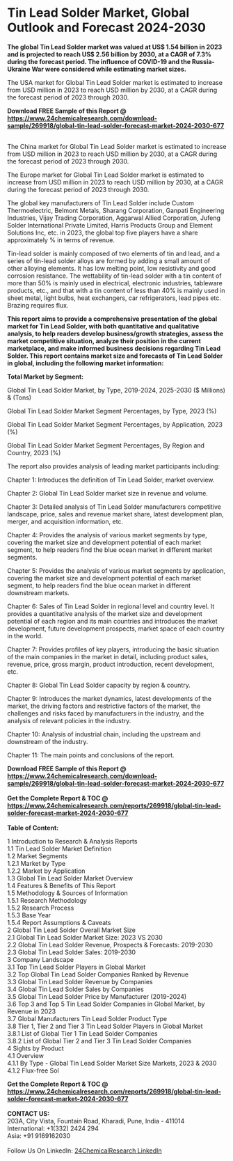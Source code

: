 <h1>Tin Lead Solder Market, Global Outlook and Forecast 2024-2030</h1><p><strong>The global Tin Lead Solder market was valued at US$ 1.54 billion in 2023 and is projected to reach US$ 2.56 billion by 2030, at a CAGR of 7.3% during the forecast period. The influence of COVID-19 and the Russia-Ukraine War were considered while estimating market sizes.</strong></p><p>
</p><p>The USA market for Global Tin Lead Solder market is estimated to increase from USD million in 2023 to reach USD million by 2030, at a CAGR during the forecast period of 2023 through 2030.</p><div><b>Download FREE Sample of this Report @ 
            <a href="https://www.24chemicalresearch.com/download-sample/269918/global-tin-lead-solder-forecast-market-2024-2030-677">
            https://www.24chemicalresearch.com/download-sample/269918/global-tin-lead-solder-forecast-market-2024-2030-677</a></b></div><br><p>
</p><p>The China market for Global Tin Lead Solder market is estimated to increase from USD million in 2023 to reach USD million by 2030, at a CAGR during the forecast period of 2023 through 2030.</p><p>
</p><p>The Europe market for Global Tin Lead Solder market is estimated to increase from USD million in 2023 to reach USD million by 2030, at a CAGR during the forecast period of 2023 through 2030.</p><p>
</p><p></p><p>
</p><p>The global key manufacturers of Tin Lead Solder include Custom Thermoelectric, Belmont Metals, Sharang Corporation, Ganpati Engineering Industries, Vijay Trading Corporation, Aggarwal Allied Corporation, Jufeng Solder International Private Limited, Harris Products Group and Element Solutions Inc, etc. in 2023, the global top five players have a share approximately % in terms of revenue.</p><p>
Tin-lead solder is mainly composed of two elements of tin and lead, and a series of tin-lead solder alloys are formed by adding a small amount of other alloying elements. It has low melting point, low resistivity and good corrosion resistance. The wettability of tin-lead solder with a tin content of more than 50% is mainly used in electrical, electronic industries, tableware products, etc., and that with a tin content of less than 40% is mainly used in sheet metal, light bulbs, heat exchangers, car refrigerators, lead pipes etc. Brazing requires flux.</p><p>
<strong>This report aims to provide a comprehensive presentation of the global market for Tin Lead Solder, with both quantitative and qualitative analysis, to help readers develop business/growth strategies, assess the market competitive situation, analyze their position in the current marketplace, and make informed business decisions regarding Tin Lead Solder. This report contains market size and forecasts of Tin Lead Solder in global, including the following market information:</strong></p><p>
</p><p>
<strong>Total Market by Segment:</strong></p><p>
Global Tin Lead Solder Market, by Type, 2019-2024, 2025-2030 ($ Millions) &amp; (Tons)</p><p>
Global Tin Lead Solder Market Segment Percentages, by Type, 2023 (%)</p><p>
</p><p>
Global Tin Lead Solder Market Segment Percentages, by Application, 2023 (%)</p><p>
</p><p>
Global Tin Lead Solder Market Segment Percentages, By Region and Country, 2023 (%)</p><p>
</p><p>
The report also provides analysis of leading market participants including:</p><p>
</p><p>
</p><p>
Chapter 1: Introduces the definition of Tin Lead Solder, market overview.</p><p>
Chapter 2: Global Tin Lead Solder market size in revenue and volume.</p><p>
Chapter 3: Detailed analysis of Tin Lead Solder manufacturers competitive landscape, price, sales and revenue market share, latest development plan, merger, and acquisition information, etc.</p><p>
Chapter 4: Provides the analysis of various market segments by type, covering the market size and development potential of each market segment, to help readers find the blue ocean market in different market segments.</p><p>
Chapter 5: Provides the analysis of various market segments by application, covering the market size and development potential of each market segment, to help readers find the blue ocean market in different downstream markets.</p><p>
Chapter 6: Sales of Tin Lead Solder in regional level and country level. It provides a quantitative analysis of the market size and development potential of each region and its main countries and introduces the market development, future development prospects, market space of each country in the world.</p><p>
Chapter 7: Provides profiles of key players, introducing the basic situation of the main companies in the market in detail, including product sales, revenue, price, gross margin, product introduction, recent development, etc.</p><p>
Chapter 8: Global Tin Lead Solder capacity by region &amp; country.</p><p>
Chapter 9: Introduces the market dynamics, latest developments of the market, the driving factors and restrictive factors of the market, the challenges and risks faced by manufacturers in the industry, and the analysis of relevant policies in the industry.</p><p>
Chapter 10: Analysis of industrial chain, including the upstream and downstream of the industry.</p><p>
Chapter 11: The main points and conclusions of the report.</p><div><b>Download FREE Sample of this Report @ 
            <a href="https://www.24chemicalresearch.com/download-sample/269918/global-tin-lead-solder-forecast-market-2024-2030-677">
            https://www.24chemicalresearch.com/download-sample/269918/global-tin-lead-solder-forecast-market-2024-2030-677</a></b></div><br><div><b>Get the Complete Report & TOC @ 
            <a href="https://www.24chemicalresearch.com/reports/269918/global-tin-lead-solder-forecast-market-2024-2030-677">
            https://www.24chemicalresearch.com/reports/269918/global-tin-lead-solder-forecast-market-2024-2030-677</a></b></div><br>
            <b>Table of Content:</b><p>1 Introduction to Research & Analysis Reports<br />
    1.1 Tin Lead Solder Market Definition<br />
    1.2 Market Segments<br />
        1.2.1 Market by Type<br />
        1.2.2 Market by Application<br />
    1.3 Global Tin Lead Solder Market Overview<br />
    1.4 Features & Benefits of This Report<br />
    1.5 Methodology & Sources of Information<br />
        1.5.1 Research Methodology<br />
        1.5.2 Research Process<br />
        1.5.3 Base Year<br />
        1.5.4 Report Assumptions & Caveats<br />
2 Global Tin Lead Solder Overall Market Size<br />
    2.1 Global Tin Lead Solder Market Size: 2023 VS 2030<br />
    2.2 Global Tin Lead Solder Revenue, Prospects & Forecasts: 2019-2030<br />
    2.3 Global Tin Lead Solder Sales: 2019-2030<br />
3 Company Landscape<br />
    3.1 Top Tin Lead Solder Players in Global Market<br />
    3.2 Top Global Tin Lead Solder Companies Ranked by Revenue<br />
    3.3 Global Tin Lead Solder Revenue by Companies<br />
    3.4 Global Tin Lead Solder Sales by Companies<br />
    3.5 Global Tin Lead Solder Price by Manufacturer (2019-2024)<br />
    3.6 Top 3 and Top 5 Tin Lead Solder Companies in Global Market, by Revenue in 2023<br />
    3.7 Global Manufacturers Tin Lead Solder Product Type<br />
    3.8 Tier 1, Tier 2 and Tier 3 Tin Lead Solder Players in Global Market<br />
        3.8.1 List of Global Tier 1 Tin Lead Solder Companies<br />
        3.8.2 List of Global Tier 2 and Tier 3 Tin Lead Solder Companies<br />
4 Sights by Product<br />
    4.1 Overview<br />
        4.1.1 By Type - Global Tin Lead Solder Market Size Markets, 2023 & 2030<br />
        4.1.2 Flux-free Sol</p><div><b>Get the Complete Report & TOC @ 
            <a href="https://www.24chemicalresearch.com/reports/269918/global-tin-lead-solder-forecast-market-2024-2030-677">
            https://www.24chemicalresearch.com/reports/269918/global-tin-lead-solder-forecast-market-2024-2030-677</a></b></div><br><b>CONTACT US:</b><br>
            203A, City Vista, Fountain Road, Kharadi, Pune, India - 411014<br>
            International: +1(332) 2424 294<br>
            Asia: +91 9169162030 <br><br>
            Follow Us On LinkedIn: <a href="https://www.linkedin.com/company/24chemicalresearch/">24ChemicalResearch LinkedIn</a>
